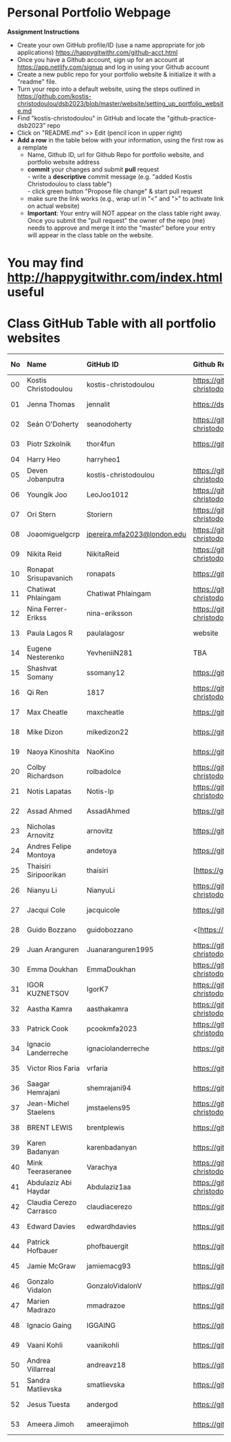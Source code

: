 # Personal Portfolio Webpage

**Assignment Instructions**

- Create your own GitHub profile/ID (use a name appropriate for job applications) <https://happygitwithr.com/github-acct.html>
- Once you have a Github account, sign up for an account at <https://app.netlify.com/signup> and log in using your Github account
- Create a new public repo for your portfolio website & initialize it with a "readme" file.
- Turn your repo into a default website, using the steps outlined in <https://github.com/kostis-christodoulou/dsb2023/blob/master/website/setting_up_portfolio_website.md>
- Find "kostis-christodoulou" in GitHub and locate the "github-practice-dsb2023" repo
- Click on "README.md" >> Edit (pencil icon in upper right)
- **Add a row** in the table below with your information, using the first row as a remplate
    - Name, Github ID, url for Github Repo for portfolio website, and portfolio website address 
    - **commit** your changes and submit **pull** request   
            - write a **descriptive** commit message (e.g. "added Kostis Christodoulou to class table")  
            - click green button "Propose file change" & start pull request  
    - make sure the link works (e.g., wrap url in "<" and ">" to activate link on actual website)  
    - **Important**: Your entry will NOT appear on the class table right away.  Once you submit the "pull request" the owner of the repo (me) needs to approve and merge it into the "master" before your entry will appear in the class table on the website. 

# You may find <http://happygitwithr.com/index.html> useful



# Class GitHub Table with all portfolio websites

|No | Name  | GitHub ID            |Github Repo for portfolio website                      |Netlify website address              |Date Added     |  
|:---|:----------------------|:---------------------|:------------------------------------------------------|:------------------------------------|:-----------------------| 
|00|Kostis Christodoulou       | kostis-christodoulou |<https://github.com/kostis-christodoulou/my_gorgeous_website>   |<https://kostisportfolio-2021.netlify.app/>        |2021-08-28 |
|01|Jenna Thomas       | jennalit |https://dsb-jt-2023.netlify.app>   |https://github.com/jennalit/dsb2023_jt |2023-05-11 |
|02|Seán O'Doherty       | seanodoherty |<https://github.com/kostis-christodoulou/my_gorgeous_website>   |<https://kostisportfolio-2021.netlify.app/>        |2023-05-11 |
|03|Piotr Szkolnik       | thor4fun |<https://github.com/thor4fun/mydsb23>   |<>        |2023-05-11 |
|04|Harry Heo       | harryheo1 |        |2023-05-11 |
|05|Deven Jobanputra       | kostis-christodoulou |<https://github.com/kostis-christodoulou/my_gorgeous_website>   |<https://kostisportfolio-2021.netlify.app/>        |2023-05-11 |
|06|Youngik Joo| LeoJoo1012 |<https://github.com/kostis-christodoulou/my_gorgeous_website>   |<https://kostisportfolio-2021.netlify.app/>        |2021-08-28 |
|07|Ori Stern| Storiern |<https://github.com/kostis-christodoulou/my_gorgeous_website>   |<https://kostisportfolio-2021.netlify.app/>        |2023-05-11 |
|08| Joaomiguelgcrp      | jpereira.mfa2023@london.edu |<https://github.com/kostis-christodoulou/my_gorgeous_website>   |<https://kostisportfolio-2021.netlify.app/>        |2021-08-28 |
|09| Nikita Reid      | NikitaReid |<https://github.com/kostis-christodoulou/my_gorgeous_website>   |<https://kostisportfolio-2021.netlify.app/>        |2021-08-28 |
|10|Ronapat Srisupavanich       | ronapats |<https://github.com/ronapats/my_website>   |<https://ronapat-portfolio.netlify.app/>        |2023-05-11 |
|11|Chatiwat Phlaingam       | Chatiwat Phlaingam  |<https://github.com/kostis-christodoulou/my_gorgeous_website>   |<https://kostisportfolio-2021.netlify.app/>        |2021-08-28 |
|12|Nina Ferrer-Erikss       | nina-eriksson |<https://github.com/kostis-christodoulou/my_gorgeous_website>   |<https://kostisportfolio-2021.netlify.app/>        |2023-05-11 |
|13|Paula Lagos R       | paulalagosr |website   |netfly   |2021-05-11 |
|14|Eugene Nesterenko       | YevheniiN281 | TBA   | TBA       |2023-05-11 |
|15|Shashvat Somany       | ssomany12 |https://github.com/ssomany12   |<https://kostisportfolio-2021.netlify.app/>        |2021-08-28 |
|16|Qi Ren       | 1817 |<https://github.com/kostis-christodoulou/my_gorgeous_website>  |<https://kostisportfolio-2021.netlify.app/>        |2021-08-28 |
|17|Max Cheatle       | maxcheatle | https://github.com/maxcheatle/dsb_2023_website | https://maxcheatle.netlify.app/ |2023-05-11 |
|18|Mike Dizon       | mikedizon22 | https://github.com/mikedizon22/my_website  |    https://mikedizon-portfolio.netlify.app/    |2023-05-11 |
|19|Naoya Kinoshita       | NaoKino |<https://github.com/NaoKino>   |        |2023-05-11 |
|20|Colby Richardson       | rolbadolce |<https://github.com/kostis-christodoulou/my_gorgeous_website>   |<https://kostisportfolio-2021.netlify.app/>        |2023-05-11 |
|21|Notis Lapatas      | Notis-lp |<https://github.com/kostis-christodoulou/my_gorgeous_website>   |<https://kostisportfolio-2021.netlify.app/>        |2021-08-28 |
|22 |Assad Ahmed       | AssadAhmed |<https://github.com/AssadAhmed/mywebsite>   |<n/a> |2023-05-11 |
|23|Nicholas Arnovitz       | arnovitz |<https://github.com/arnovitz/myprivatework>   |<https://arnovitz.netlify.app>        |2023-05-11 |
|24|Andres Felipe Montoya      | andetoya |<https://github.com/andetoya/my_website>   |<https://andresmontoyatorres.netlify.app/>        |2021-08-28 |
|25|Thaisiri Siripoorikan       | thaisiri |[https://github.com/thaisiri/mydsb23]   |[https://github.com/thaisiri/mydsb23]  |2023-05-11 |
|26|Nianyu Li       | NianyuLi |<https://github.com/kostis-christodoulou/my_gorgeous_website>   |<https://kostisportfolio-2021.netlify.app/>        |2021-08-28 |
|27|Jacqui Cole       | jacquicole |<https://github.com/jacquicole>   |<https://kostisportfolio-2021.netlify.app/>        |2021-08-28 |
|28|Guido Bozzano       | guidobozzano |<[https://github.com/guidobozzano/mywebsite]>   |<https://gbozzano-portfolio.netlify.app/>        |2021-08-28 |
|29|Juan Aranguren       | Juanaranguren1995 |<https://github.com/kostis-christodoulou/my_gorgeous_website]>   |<https://kostisportfolio-2021.netlify.app/>        |2021-08-28 |
|30|Emma Doukhan       | EmmaDoukhan|<https://github.com/kostis-christodoulou/my_gorgeous_website>   |<https://kostisportfolio-2021.netlify.app/>        |2021-08-28 |
|31|IGOR KUZNETSOV       | IgorK7|<https://github.com/kostis-christodoulou/my_gorgeous_website>   |<https://kostisportfolio-2021.netlify.app/>        |2021-08-28 |
|32|Aastha Kamra       | aasthakamra|<https://github.com/kostis-christodoulou/my_gorgeous_website>   |<https://kostisportfolio-2021.netlify.app/>        |2021-08-28 |
|33|Patrick Cook       | pcookmfa2023|<https://github.com/kostis-christodoulou/my_gorgeous_website>   |<https://kostisportfolio-2021.netlify.app/>        |2021-08-28 |
|34|Ignacio Landerreche       | ignaciolanderreche|https://github.com/ignaciolanderreche|https://ilanderreche-personalwebpage.netlify.app        |2021-08-28 |
|35|Victor Rios Faria       | vrfaria|<https://github.com/vrfaria/my_website>   |<https://vrfaria-portfolio.netlify.app/>        |2023-05-15 |
|36|Saagar Hemrajani       | shemrajani94|<https://github.com/shemrajani94/saagars_gorgeous_website>   |<https://saagar-portfolio.netlify.app/>        |2023-05-16 |
|37|Jean-Michel Staelens   | jmstaelens95 |<https://github.com/kostis-christodoulou/my_gorgeous_website>   |<https://kostisportfolio-2021.netlify.app/>        |2021-08-28 |
|38|BRENT LEWIS       | brentplewis|<https://github.com/brentplewis/blwebsite>   |<https://kostisportfolio-2021.netlify.app/>        |2023-05-16 |
|39|Karen Badanyan       | karenbadanyan|<https://github.com/karenbadanyan/websiteX>    |<https://karenbadanyan-portfolio.netlify.app/>        |2023-06-11 |
|40|Mink Teeraseranee       | Varachya|<https://github.com/kostis-christodoulou/my_gorgeous_website>    |<https://kostisportfolio-2021.netlify.app/>        |2023-05-17 |
|41|Abdulaziz Abi Haydar       | Abdulaziz1aa|<https://github.com/kostis-christodoulou/my_gorgeous_website>    |<https://kostisportfolio-2021.netlify.app/>        |2023-05-17 
|42|Claudia Cerezo Carrasco       | claudiacerezo|<https://github.com/claudiacerezo/my_website>    |<https://claudiacerezo-portfolio.netlify.app/>        |2023-05-17 
|43|Edward Davies       | edwardhdavies|<https://github.com/edwardhdavies/my-personal-website>    |<https://edward-davies-portfolio.netlify.app/>        |2023-05-20 
|44|Patrick Hofbauer      | phofbauergit |<https://github.com/phofbauergit/my_website.git>   |<https://kostisportfolio-2021.netlify.app/>        |2023-05-22 |
|45|Jamie McGraw      | jamiemacg93 |<https://github.com/jamiemacg93/mywebsite.git>  |<https://kostisportfolio-2021.netlify.app/>        |2023-05-25 |
|46| Gonzalo Vidalon  | GonzaloVidalonV |  https://github.com/GonzaloVidalonV/Mywebsite |  https://gonzalo-vidalon-portfolio.netlify.app/    |2023-06-14 |
|47| Marien Madrazo  | mmadrazoe |  https://github.com/mmadrazoe/my_website |  https://marien-portfolio.netlify.app/    |2023-06-15 |
|48| Ignacio Gaing  | IGGAING |<https://github.com/IGGAING/my_website> |<https://igaing-portfolio.netlify.app/>    |2023-06-15 |
|49| Vaani Kohli       | vaanikohli | https://github.com/vaanikohli/my-website.git | https://vaani-portfolio.netlify.app/ | 2023-06-16 |
|50| Andrea Villarreal | andreavz18 | https://github.com/andreavz18/my_website/ | https://app.netlify.com/sites/andreavz-website/ | 2023-06-17 |
|51| Sandra Matlievska | smatlievska | https://github.com/smatlievska/dsb-website/ | https://smatlievska.netlify.app/ | 2023-06-17 |
|52| Jesus Tuesta | andergod | https://github.com/andergod/Website3 | https://jesus-website1.netlify.app/ | 2023-06-17 |
|53| Ameera Jimoh | ameerajimoh | https://github.com/ameerajimoh/my_website/ | https://ajimoh2023-portfolio.netlify.app | 2023-06-18 | 